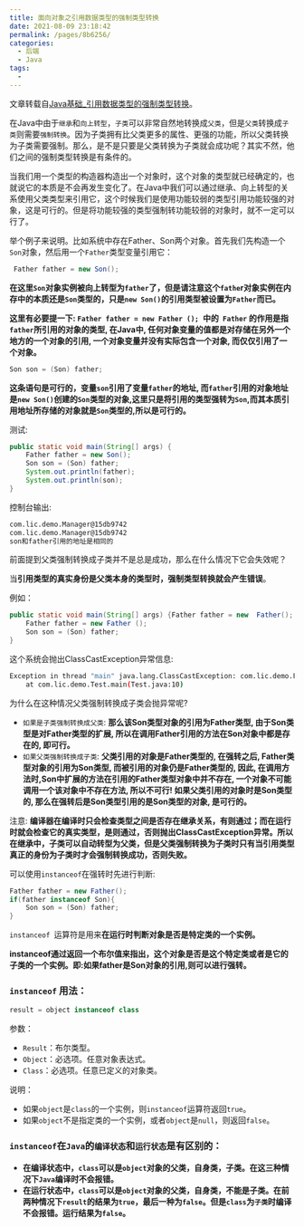 ```yaml
---
title: 面向对象之引用数据类型的强制类型转换
date: 2021-08-09 23:18:42
permalink: /pages/8b6256/
categories:
  - 后端
  - Java
tags:
  - 
---
```

文章转载自[Java基础_引用数据类型的强制类型转换](https://blog.csdn.net/qq_38975553/article/details/90485432)。

在Java中由于`继承`和`向上转型`，`子类`可以非常自然地转换成`父类`，但是`父类`转换成`子类`则需要`强制转换`。因为子类拥有比父类更多的属性、更强的功能，所以父类转换为子类需要强制。那么，是不是只要是父类转换为子类就会成功呢？其实不然，他们之间的强制类型转换是有条件的。

当我们用一个类型的构造器构造出一个对象时，这个对象的类型就已经确定的，也就说它的本质是不会再发生变化了。在Java中我们可以通过继承、向上转型的关系使用父类类型来引用它，这个时候我们是使用功能较弱的类型引用功能较强的对象，这是可行的。但是将功能较强的类型强制转功能较弱的对象时，就不一定可以行了。

举个例子来说明。比如系统中存在Father、Son两个对象。首先我们先构造一个`Son`对象，然后用一个`Father`类型变量引用它：
```java
 Father father = new Son();
```
**在这里`Son`对象实例被向上转型为`father`了，但是请注意这个`fathe`r对象实例在内存中的本质还是`Son`类型的，只是`new Son()`的引用类型被设置为`Father`而已。**

**这里有必要提一下: `Father father = new Father (); `中的` Father` 的作用是指`father`所引用的对象的类型, 在Java中, 任何对象变量的值都是对存储在另外一个地方的一个对象的引用, 一个对象变量并没有实际包含一个对象, 而仅仅引用了一个对象。**
```java
Son son = (Son) father;
```
**这条语句是可行的，变量`son`引用了变量`father`的地址, 而`father`引用的对象地址是`new Son()`创建的`Son`类型的对象,这里只是将引用的类型强转为`Son`,而其本质引用地址所存储的对象就是`Son`类型的,所以是可行的。**

测试:
```java
public static void main(String[] args) {
	Father father = new Son();
	Son son = (Son) father;
	System.out.println(father);
	System.out.println(son);
}
```
控制台输出:
```bash
com.lic.demo.Manager@15db9742
com.lic.demo.Manager@15db9742
son和father引用的地址是相同的
```
前面提到父类强制转换成子类并不是总是成功，那么在什么情况下它会失效呢？

当**引用类型的真实身份是父类本身的类型时，强制类型转换就会产生错误**。

例如：
```java
public static void main(String[] args) {Father father = new  Father();
    Father father = new Father ();
	Son son = (Son) father;
}
```
这个系统会抛出ClassCastException异常信息:
```bash
Exception in thread "main" java.lang.ClassCastException: com.lic.demo.Father cannot be cast to com.lic.demo.Son 
	at com.lic.demo.Test.main(Test.java:10)
```
为什么在这种情况父类强制转换成子类会抛异常呢?
* `如果是子类强制转换成父类`: **那么该Son类型对象的引用为Father类型, 由于Son类型是对Father类型的扩展, 所以在调用Father引用的方法在Son对象中都是存在的, 即可行。**
* `如果父类强制转换成子类`: **父类引用的对象是Father类型的, 在强转之后, Father类型对象的引用为Son类型, 而被引用的对象仍是Father类型的, 因此, 在调用方法时,Son中扩展的方法在引用的Father类型对象中并不存在, 一个对象不可能调用一个该对象中不存在方法, 所以不可行! 如果父类引用的对象时是Son类型的, 那么在强转后是Son类型引用的是Son类型的对象, 是可行的。**

注意: **编译器在编译时只会检查类型之间是否存在继承关系，有则通过；而在运行时就会检查它的真实类型，是则通过，否则抛出ClassCastException异常。所以在继承中，子类可以自动转型为父类，但是父类强制转换为子类时只有当引用类型真正的身份为子类时才会强制转换成功，否则失败。**

可以使用`instanceof`在强转时先进行判断:
```java
Father father = new Father();
if(father instanceof Son){
	Son son = (Son) father;
}
```
`instanceof `运算符是用来**在运行时判断对象是否是特定类的一个实例。**

**instanceof通过返回一个布尔值来指出，这个对象是否是这个特定类或者是它的子类的一个实例。即:如果father是Son对象的引用,则可以进行强转。**

### `instanceof` 用法：
```java
result = object instanceof class
```
参数：
* `Result`：布尔类型。
* `Object`：必选项。任意对象表达式。
* `Class`：必选项。任意已定义的对象类。

说明：

* 如果`object`是`class`的一个实例，则`instanceof`运算符返回`true`。
* 如果`object`不是指定类的一个实例，或者`object`是`null`，则返回`false`。

### `instanceof`在`Java`的`编译状态`和`运行状态`是有区别的：
* **在编译状态中，`class`可以是`object`对象的父类，自身类，子类。在这三种情况下`Java`编译时不会报错。**
* **在运行状态中，`class`可以是`object`对象的父类，自身类，不能是子类。在前两种情况下`result`的结果为`true`，最后一种为`false`。但是`class`为`子类`时编译不会报错。运行结果为`false`。**